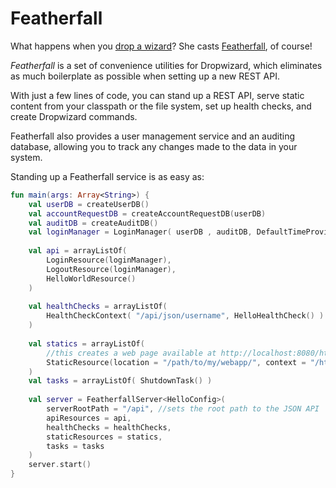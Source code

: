 # Featherfall

What happens when you [drop a wizard](http://www.dropwizard.io/)? She casts [Featherfall](https://roll20.net/compendium/dnd5e/Feather%20Fall#content), of course!

*Featherfall* is a set of convenience utilities for Dropwizard, which eliminates as much boilerplate as possible when setting up a new REST API. 

With just a few lines of code, you can stand up a REST API, serve static content from your classpath or the file system, set up health checks, and create Dropwizard commands.

Featherfall also provides a user management service and an auditing database, allowing you to track any changes made to the data in your system.

Standing up a Featherfall service is as easy as:

```kotlin
fun main(args: Array<String>) {
	val userDB = createUserDB()
	val accountRequestDB = createAccountRequestDB(userDB)
	val auditDB = createAuditDB()
	val loginManager = LoginManager( userDB , auditDB, DefaultTimeProvider() )
	
	val api = arrayListOf(
		LoginResource(loginManager),
		LogoutResource(loginManager),
		HelloWorldResource() 
	)
	
	val healthChecks = arrayListOf(
		HealthCheckContext( "/api/json/username", HelloHealthCheck() )
	)
	
	val statics = arrayListOf(
		//this creates a web page available at http://localhost:8080/html
		StaticResource(location = "/path/to/my/webapp/", context = "/html")
	)
	val tasks = arrayListOf( ShutdownTask() )
	
	val server = FeatherfallServer<HelloConfig>(
		serverRootPath = "/api", //sets the root path to the JSON API
		apiResources = api,
		healthChecks = healthChecks,
		staticResources = statics,
		tasks = tasks
	)
	server.start()
}
```

